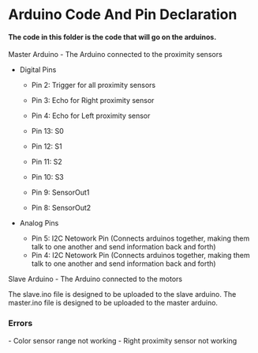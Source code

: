 <h1>Arduino Code And Pin Declaration </h1>
<h4><b>The code in this folder is the code that will go on the arduinos. </b></h4>

Master Arduino - The Arduino connected to the proximity sensors 
  - Digital Pins
    - Pin 2: Trigger for all proximity sensors
    - Pin 3: Echo for Right proximity sensor
    - Pin 4: Echo for Left proximity sensor
    
    
    - Pin 13: S0
    - Pin 12: S1
    - Pin 11: S2
    - Pin 10: S3
    - Pin 9: SensorOut1
    - Pin 8: SensorOut2
    
    
  - Analog Pins
    - Pin 5: I2C Netowork Pin (Connects arduinos together, making them talk to one another and send information back and forth)
    - Pin 4: I2C Netowork Pin (Connects arduinos together, making them talk to one another and send information back and forth) 
    
Slave Arduino - The Arduino connected to the motors

The slave.ino file is designed to be uploaded to the slave arduino.
The master.ino file is designed to be uploaded to the master arduino.

<h3>Errors</h3> 
  - Color sensor range not working
  - Right proximity sensor not working
